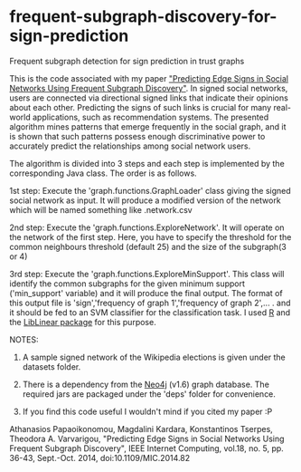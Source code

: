 # frequent-subgraph-discovery-for-sign-prediction
Frequent subgraph detection for sign prediction in trust graphs

This is the code associated with my paper ["Predicting Edge Signs in Social Networks Using Frequent Subgraph Discovery"](http://www.computer.org/csdl/mags/ic/2014/05/mic2014050036-abs.html). In signed social networks, users are connected via directional signed links that indicate their opinions about each other. Predicting the signs of such links is crucial for many real-world applications, such as recommendation systems. The presented algorithm mines patterns that emerge frequently in the social graph, and it is shown that such patterns possess enough discriminative power to accurately predict the relationships among social network users. 

The algorithm is divided into 3 steps and each step is implemented by the corresponding Java class. The order is as follows. 

1st step: Execute the 'graph.functions.GraphLoader' class giving the signed social network as input. It will produce a modified version of the network which will be named something like <network-name>.network.csv

2nd step: Execute the 'graph.functions.ExploreNetwork'. It will operate on the network of the first step.  Here, you have to specify the threshold for the common neighbours threshold (default 25) and the size of the subgraph(3 or 4)

3rd step: Execute the 'graph.functions.ExploreMinSupport'. This class will identify the common subgraphs for the given minimum support ('min_support' variable) and it will produce the final output. The format of this output file is 'sign','frequency of graph 1','frequency of graph 2',... . and it should be fed to an SVM classifier for the classification task. I used [R](https://www.r-project.org/) and the [LibLinear package](https://cran.r-project.org/web/packages/LiblineaR/index.html) for this purpose.


NOTES: 

1. A sample signed network of the Wikipedia elections is given under the datasets folder. 

2. There is a dependency from the [Neo4j](http://neo4j.com/) (v1.6) graph database. The required jars are packaged under the 'deps' folder for convenience.

3. If you find this code useful I wouldn't mind if you cited my paper :P 

Athanasios Papaoikonomou, Magdalini Kardara, Konstantinos Tserpes, Theodora A. Varvarigou, "Predicting Edge Signs in Social Networks Using Frequent Subgraph Discovery", IEEE Internet Computing, vol.18, no. 5, pp. 36-43, Sept.-Oct. 2014, doi:10.1109/MIC.2014.82 
